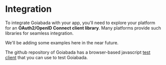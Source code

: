 # Integration

To integrate Goiabada with your app, you'll need to explore your platform for an **OAuth2/OpenID Connect client library**. Many platforms provide such libraries for seamless integration.

We'll be adding some examples here in the near future.

The github repository of Goiabada has a browser-based javascript [test client](https://github.com/leodip/goiabada/tree/main/testclients/js-only) that you can use to test Goiabada.